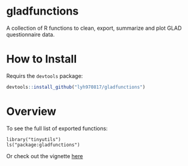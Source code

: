 # gladfunctions

A collection of R functions to clean, export, summarize and plot GLAD questionnaire data.

# How to Install

Requirs the `devtools` package:

```r
devtools::install_github("lyh970817/gladfunctions")
```

# Overview

To see the full list of exported functions:

```{r}
library("tinyutils")
ls("package:gladfunctions")
```

Or check out the vignette [here](https://htmlpreview.github.io/?https://github.com/lyh970817/gladfunctions/blob/master/vignettes/gladfunctions_vignette.html)
